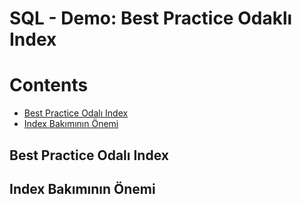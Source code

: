 # SQL - Demo: Best Practice Odaklı Index

# Contents
* [Best Practice Odalı Index](#best-practice-index)
* [Index Bakımının Önemi](#index)




## Best Practice Odalı Index <a name="best-practice-index"></a>


## Index Bakımının Önemi <a name="index"></a>

